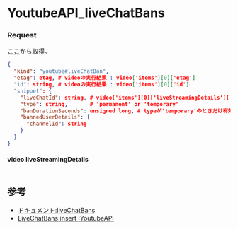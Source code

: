 # YoutubeAPI_liveChatBans

### Request

[ここ](https://developers.google.cn/youtube/v3/live/docs/liveChatBans#resource-representation)から取得。

``` json
{
  "kind": "youtube#liveChatBan",
  "etag": etag, # videoの実行結果 : video['items'][0]['etag']
  "id": string, # videoの実行結果 : video['items'][0]['id']
  "snippet": {
    "liveChatId": string, # video['items'][0]['liveStreamingDetails']['activeLiveChatId']
    "type": string,       # 'permanent' or 'temporary'
    "banDurationSeconds": unsigned long, # typeが'temporary'のときだけ有効。デフォルトは300。
    "bannedUserDetails": {
      "channelId": string
    }
  }
}
```

#### video liveStreamingDetails

``` json

```

## 参考

- [ドキュメント:liveChatBans](https://googleapis.github.io/google-api-python-client/docs/dyn/youtube_v3.liveChatBans.html)
- [LiveChatBans:insert :YoutubeAPI](https://developers.google.cn/youtube/v3/live/docs/liveChatBans/insert)
